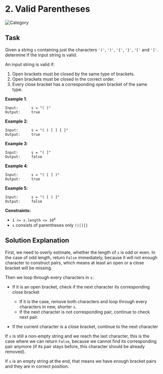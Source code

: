 # 2. Valid Parentheses
![Category](https://img.shields.io/badge/Difficulty-Easy-green)

## Task

Given a string `s` containing just the characters `'('`, `')'`, `'{'`, `'}'`, `'['` and `']'`. determine if the input 
string is valid.

An input string is valid if:
1. Open brackets must be closed by the same type of brackets.
2. Open brackets must be closed in the correct order.
3. Every close bracket has a corresponding open bracket of the same type.

**Example 1**:
```
Input:      s = "( )"
Output:     true
```

**Example 2**:
```
Input:      s = "( ) [ ] { }"
Output:     true
```

**Example 3**:
```
Input:      s = "( ]"
Output:     false
```

**Example 4**:
```
Input:      s = "( [ ] )"
Output:     true
```

**Example 5**:
```
Input:      s = "( [ ) ]"
Output:     false
```

**Constraints:**
- <code>1 <= s.length <= 10<sup>4</sup></code>
- `s` consists of parentheses only `()[]{}`


## Solution Explanation
First, we need to overly estimate, whether the length of `s` is odd or even. In the case of odd length, return `False` 
immediately, because it will not enough character to construct pairs, which means at least an open or a close bracket 
will be missing.

Then we loop through every characters in `s`:

- If it is an open bracket, check if the next character its corresponding close bracket
  
    - If it is the case, remove both characters and loop through every characters in new, shorter `s`.
    - If the next character is not corresponding pair, continue to check next pair.

- If the current character is a close bracket, continue to the next character

If `s` is still a non-empty string and we reach the last character, this is the case where we can return `False`, because
we cannot find its corresponding pair anymore (if its pair stays before, this character should be already removed).

If `s` is an empty string at the end, that means we have enough bracket pairs and they are in correct position.
